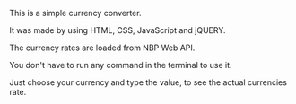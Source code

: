 This is a simple currency converter.

It was made by using HTML, CSS, JavaScript and jQUERY.

The currency rates are loaded from NBP Web API.

You don't have to run any command in the terminal to use it.

Just choose your currency and type the value, to see the actual currencies rate.